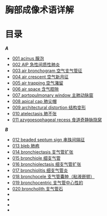 # 胸部成像术语详解
# 目录
***A***
* [001 acinus 腺泡](01_acinus.md)
* [002 AIP 急性间质性肺炎](02_AIP.md)
* [003 air bronchogram 空气支气管征](03_air_bronchogram.md)
* [004 air crescent 空气新月征](04_air_crescent.md)
* [005 air trapping 空气潴留](05_air_trapping.md)
* [006 air space 含气腔隙](06_air_space.md)
* [007 aortopulmonary window 主肺动脉窗](07_aortopulmonary_window.md)
* [008 apical cap 肺尖帽](08_apical_cap.md)
* [009 architectural distortion 结构变形](09_architectural_distortion.md)
* [010 atelectasis 肺不张](10_atelectasis.md)
* [011 azygoesophageal recess 食道奇静脉隐窝](11_azygoesophageal_recess.md)

***B***
* [012 beaded septum sign 串珠间隔征 ](12_beaded_septum_sign.md )
* [013 bleb 肺疱](13_bleb.md)
* [014 bronchiectasis 支气管扩张](14_bronchiectasis.md)
* [015 bronchiole 细支气管](15_bronchiole.md)
* [016 bronchiolectasis 细支气管扩张](16_bronchiolectasis.md)
* [017 bronchiolitis 细支气管炎](17_bronchiolitis.md)
* [018 bronchocele 支气管囊肿（粘液嵌顿）](18_bronchocele.md)
* [019 bronchocentric 支气管中心性的](19_bronchocentric.md)
* [020 broncholith 支气管石](19_broncholith.md)
* []()
* []()
* []()
* []()